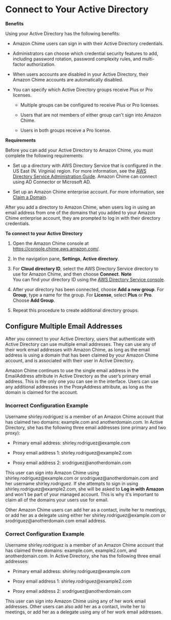 # Connect to Your Active Directory<a name="active_directory"></a>

**Benefits**

Using your Active Directory has the following benefits:

+ Amazon Chime users can sign in with their Active Directory credentials\.

+ Administrators can choose which credential security features to add, including password rotation, password complexity rules, and multi\-factor authorization\.

+ When users accounts are disabled in your Active Directory, their Amazon Chime accounts are automatically disabled\.

+ You can specify which Active Directory groups receive Plus or Pro licenses\.

  + Multiple groups can be configured to receive Plus or Pro licenses\.

  + Users that are not members of either group can't sign into Amazon Chime\.

  + Users in both groups receive a Pro license\.

**Requirements**

Before you can add your Active Directory to Amazon Chime, you must complete the following requirements:

+ Set up a directory with AWS Directory Service that is configured in the US East \(N\. Virginia\) region\. For more information, see the [AWS Directory Service Administration Guide](http://docs.aws.amazon.com/directoryservice/latest/admin-guide/)\. Amazon Chime can connect using AD Connector or Microsoft AD\.

+ Set up an Amazon Chime enterprise account\. For more information, see [Claim a Domain](claim-domain.md)\.

After you add a directory to Amazon Chime, when users log in using an email address from one of the domains that you added to your Amazon Chime enterprise account, they are prompted to log in with their directory credentials\.

**To connect to your Active Directory**

1. Open the Amazon Chime console at [https://console\.chime\.aws\.amazon\.com/](https://console.chime.aws.amazon.com)\.

1. In the navigation pane, **Settings**, **Active directory**\.

1. For **Cloud directory ID**, select the AWS Directory Service directory to use for Amazon Chime, and then choose **Connect**\.
**Note**  
You can find your directory ID using the [AWS Directory Service console](https://console.aws.amazon.com/directoryservice/)\.

1. After your directory has been connected, choose **Add a new group**\. For **Group**, type a name for the group\. For **License**, select **Plus** or **Pro**\. Choose **Add Group**\.

1. Repeat this procedure to create additional directory groups\.

## Configure Multiple Email Addresses<a name="multi-email"></a>

After you connect to your Active Directory, users that authenticate with Active Directory can use multiple email addresses\. They can use any of their work email addresses with Amazon Chime, as long as the email address is using a domain that has been claimed by your Amazon Chime account, and is associated with their user in Active Directory\. 

Amazon Chime continues to use the single email address in the EmailAddress attribute in Active Directory as the user’s primary email address\. This is the only one you can see in the interface\. Users can use any additional addresses in the ProxyAddress attribute, as long as the domain is claimed for the account\.

### Incorrect Configuration Example<a name="incorrect-config"></a>

Username shirley\.rodriguez is a member of an Amazon Chime account that has claimed two domains: example\.com and anotherdomain\.com\. In Active Directory, she has the following three email addresses \(one primary and two proxy\):

+ Primary email address: shirley\.rodriguez@example\.com

+ Proxy email address 1: shirley\.rodriguez@example2\.com

+ Proxy email address 2: srodriguez@anotherdomain\.com

This user can sign into Amazon Chime using shirley\.rodriguez@example\.com or srodriguez@anotherdomain\.com and her username shirley\.rodriguez\. If she attempts to sign in using shirley\.rodriguez@example2\.com, she will be asked to **Log in with Amazon** and won't be part of your managed account\. This is why it's important to claim all of the domains your users use for email\.

Other Amazon Chime users can add her as a contact, invite her to meetings, or add her as a delegate using either her shirley\.rodriguez@example\.com or srodriguez@anotherdomain\.com email address\. 

### Correct Configuration Example<a name="correct-config"></a>

Username shirley\.rodriguez is a member of an Amazon Chime account that has claimed three domains: example\.com, example2\.com, and anotherdomain\.com\. In Active Directory, she has the following three email addresses:

+ Primary email address: shirley\.rodriguez@example\.com

+ Proxy email address 1: shirley\.rodriguez@example2\.com

+ Proxy email address 2: srodriguez@anotherdomain\.com

This user can sign into Amazon Chime using any of her work email addresses\. Other users can also add her as a contact, invite her to meetings, or add her as a delegate using any of her work email addresses\. 